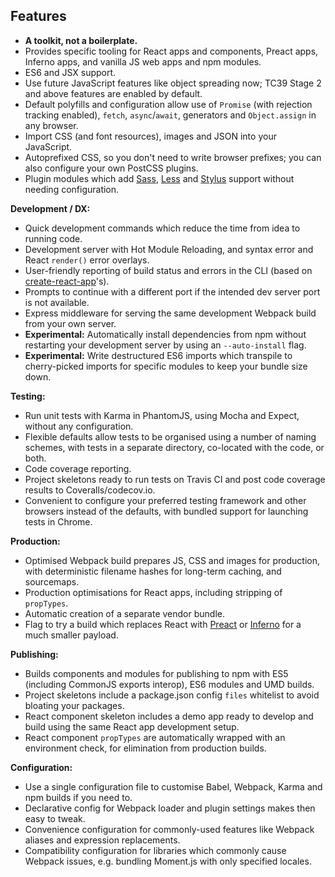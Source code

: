 ## Features

- **A toolkit, not a boilerplate.**
- Provides specific tooling for React apps and components, Preact apps, Inferno apps, and vanilla JS web apps and npm modules.
- ES6 and JSX support.
- Use future JavaScript features like object spreading now; TC39 Stage 2 and above features are enabled by default.
- Default polyfills and configuration allow use of `Promise` (with rejection tracking enabled), `fetch`, `async`/`await`, generators and `Object.assign` in any browser.
- Import CSS (and font resources), images and JSON into your JavaScript.
- Autoprefixed CSS, so you don't need to write browser prefixes; you can also configure your own PostCSS plugins.
- Plugin modules which add [Sass](https://github.com/insin/nwb-sass), [Less](https://github.com/insin/nwb-less) and [Stylus](https://github.com/insin/nwb-stylus) support without needing configuration.

**Development / DX:**

- Quick development commands which reduce the time from idea to running code.
- Development server with Hot Module Reloading, and syntax error and React `render()` error overlays.
- User-friendly reporting of build status and errors in the CLI (based on [create-react-app](https://github.com/facebookincubator/create-react-app)'s).
- Prompts to continue with a different port if the intended dev server port is not available.
- Express middleware for serving the same development Webpack build from your own server.
- **Experimental:** Automatically install dependencies from npm without restarting your development server by using an `--auto-install` flag.
- **Experimental:** Write destructured ES6 imports which transpile to cherry-picked imports for specific modules to keep your bundle size down.

**Testing:**

- Run unit tests with Karma in PhantomJS, using Mocha and Expect, without any configuration.
- Flexible defaults allow tests to be organised using a number of naming schemes, with tests in a separate directory, co-located with the code, or both.
- Code coverage reporting.
- Project skeletons ready to run tests on Travis CI and post code coverage results to Coveralls/codecov.io.
- Convenient to configure your preferred testing framework and other browsers instead of the defaults, with bundled support for launching tests in Chrome.

**Production:**

- Optimised Webpack build prepares JS, CSS and images for production, with deterministic filename hashes for long-term caching, and sourcemaps.
- Production optimisations for React apps, including stripping of `propTypes`.
- Automatic creation of a separate vendor bundle.
- Flag to try a build which replaces React with [Preact](https://preactjs.com/) or [Inferno](https://infernojs.org/) for a much smaller payload.

**Publishing:**

- Builds components and modules for publishing to npm with ES5 (including CommonJS exports interop), ES6 modules and UMD builds.
- Project skeletons include a package.json config `files` whitelist to avoid bloating your packages.
- React component skeleton includes a demo app ready to develop and build using the same React app development setup.
- React component `propTypes` are automatically wrapped with an environment check, for elimination from production builds.

**Configuration:**

- Use a single configuration file to customise Babel, Webpack, Karma and npm builds if you need to.
- Declarative config for Webpack loader and plugin settings makes then easy to tweak.
- Convenience configuration for commonly-used features like Webpack aliases and expression replacements.
- Compatibility configuration for libraries which commonly cause Webpack issues, e.g. bundling Moment.js with only specified locales.
